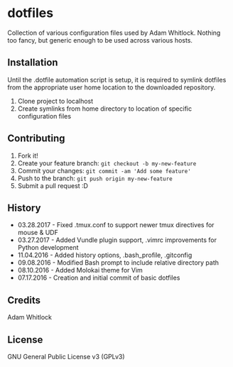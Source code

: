# dotfiles

Collection of various configuration files used by Adam Whitlock. Nothing too fancy, but generic enough to be used across various hosts.

## Installation

Until the .dotfile automation script is setup, it is required to symlink
dotfiles from the appropriate user home location to the downloaded repository.

1. Clone project to localhost
2. Create symlinks from home directory to location of specific configuration files

## Contributing

1. Fork it!
2. Create your feature branch: `git checkout -b my-new-feature`
3. Commit your changes: `git commit -am 'Add some feature'`
4. Push to the branch: `git push origin my-new-feature`
5. Submit a pull request :D

## History

* 03.28.2017 - Fixed .tmux.conf to support newer tmux directives for mouse & UDF
* 03.27.2017 - Added Vundle plugin support, .vimrc improvements for Python development
* 11.04.2016 - Added history options, .bash_profile, .gitconfig
* 09.08.2016 - Modified Bash prompt to include relative directory path
* 08.10.2016 - Added Molokai theme for Vim
* 07.17.2016 - Creation and initial commit of basic dotfiles

## Credits

Adam Whitlock

## License

GNU General Public License v3 (GPLv3)
